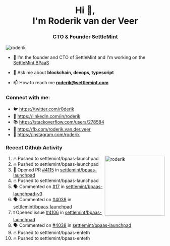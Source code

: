 <h1 align="center">Hi 👋,<br/> I'm Roderik van der Veer</h1>
<h3 align="center">CTO & Founder SettleMint</h3>

<p align="left"> <img src="https://komarev.com/ghpvc/?username=roderik" alt="roderik" /> </p>

- 🔭 I’m the founder and CTO of SettleMint and I'm working on the [SettleMint BPaaS](https://settlemint.com)

- 💬 Ask me about **blockchain, devops, typescript**

- 📫 How to reach me **roderik@settlemint.com**



### Connect with me:

- 🐦 https://twitter.com/r0derik
- 🏢 https://linkedin.com/in/roderik
- 📚 https://stackoverflow.com/users/278584
- 🙊 https://fb.com/roderik.van.der.veer
- 📸 https://instagram.com/roderik

### Recent Github Activity
<img src="https://github-readme-stats.vercel.app/api?username=roderik&show_icons=true&count_private=true" alt="roderik" align="right" height="190" />

<!--START_SECTION:activity-->
1. 🔥 Pushed to settlemint/bpaas-launchpad
2. 🔥 Pushed to settlemint/bpaas-launchpad
3. 💪 Opened PR [#4115](https://github.com/settlemint/bpaas-launchpad/pull/4115) in [settlemint/bpaas-launchpad](https://github.com/settlemint/bpaas-launchpad)
4. 🔥 Pushed to settlemint/bpaas-launchpad
5. 🗣 Commented on [#17](https://github.com/settlemint/bpaas-launchpad-v3/issues/17) in [settlemint/bpaas-launchpad-v3](https://github.com/settlemint/bpaas-launchpad-v3)
6. 🗣 Commented on [#4038](https://github.com/settlemint/bpaas-launchpad/issues/4038) in [settlemint/bpaas-launchpad](https://github.com/settlemint/bpaas-launchpad)
7. ❗️ Opened issue [#4106](https://github.com/settlemint/bpaas-launchpad/issues/4106) in [settlemint/bpaas-launchpad](https://github.com/settlemint/bpaas-launchpad)
8. 🗣 Commented on [#4038](https://github.com/settlemint/bpaas-launchpad/issues/4038) in [settlemint/bpaas-launchpad](https://github.com/settlemint/bpaas-launchpad)
9. 🔥 Pushed to settlemint/bpaas-enteth
10. 🔥 Pushed to settlemint/bpaas-enteth
<!--END_SECTION:activity-->